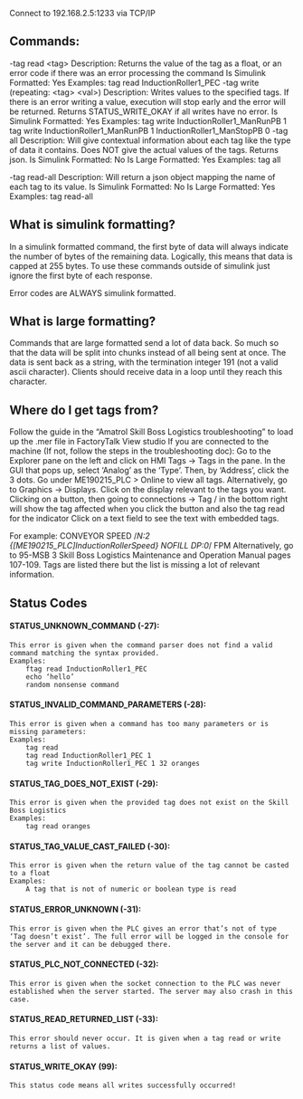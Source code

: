 Connect to 192.168.2.5:1233 via TCP/IP

## Commands: 
-tag read \<tag>
     Description: Returns the value of the tag as a float, or an error code if there was an error processing the command
     Is Simulink Formatted: Yes
     Examples: 
tag read InductionRoller1_PEC
-tag write (repeating: \<tag> \<val>)
     Description: Writes values to the specified tags. If there is an error writing a value, execution will stop early and the error will be returned.
      Returns STATUS_WRITE_OKAY if all writes have no error.
     Is Simulink Formatted: Yes
     Examples:
tag write InductionRoller1_ManRunPB 1
tag write InductionRoller1_ManRunPB 1 InductionRoller1_ManStopPB 0
-tag all
    Description: Will give contextual information about each tag like the type of data it contains. Does NOT give the actual values of the tags. Returns json.
    Is Simulink Formatted: No
    Is Large Formatted: Yes
    Examples:
tag all

-tag read-all
    Description: Will return a json object mapping the name of each tag to its value.
    Is Simulink Formatted: No
    Is Large Formatted: Yes
    Examples:
tag read-all


## What is simulink formatting?
In a simulink formatted command, the first byte of data will always indicate the number of bytes of the remaining data. Logically, this means that data is capped at 255 bytes. To use these commands outside of simulink just ignore the first byte of each response.

Error codes are ALWAYS simulink formatted.


## What is large formatting?
Commands that are large formatted send a lot of data back. So much so that the data will be split into chunks instead of all being sent at once. The data is sent back as a string, with the termination integer 191 (not a valid ascii character). Clients should receive data in a loop until they reach this character.

## Where do I get tags from?
Follow the guide in the “Amatrol Skill Boss Logistics troubleshooting” to load up the .mer file in FactoryTalk View studio
If you are connected to the machine (If not, follow the steps in the troubleshooting doc):
Go to the Explorer pane on the left and click on HMI Tags -> Tags in the pane.
In the GUI that pops up, select ‘Analog’ as the ‘Type’. Then, by ‘Address’, click the 3 dots. Go under ME190215_PLC > Online to view all tags.
Alternatively, go to Graphics -> Displays. Click on the display relevant to the tags you want.
Clicking on a button, then going to connections -> Tag / in the bottom right will show the tag affected when you click the button and also the tag read for the indicator
Click on a text field to see the text with embedded tags. 

For example:
  CONVEYOR SPEED
/*N:2 {[ME190215_PLC]InductionRollerSpeed} NOFILL DP:0*/ FPM
Alternatively, go to 95-MSB 3 Skill Boss Logistics Maintenance and Operation Manual pages 107-109. Tags are listed there but the list is missing a lot of relevant information.

## Status Codes
####	STATUS_UNKNOWN_COMMAND (-27): 
	This error is given when the command parser does not find a valid command matching the syntax provided.
	Examples: 
		ftag read InductionRoller1_PEC
		echo ‘hello’
		random nonsense command
#### STATUS_INVALID_COMMAND_PARAMETERS (-28): 
	This error is given when a command has too many parameters or is missing parameters:
	Examples:
		tag read
		tag read InductionRoller1_PEC 1
		tag write InductionRoller1_PEC 1 32 oranges
#### STATUS_TAG_DOES_NOT_EXIST (-29):
	This error is given when the provided tag does not exist on the Skill Boss Logistics
	Examples: 
		tag read oranges
#### STATUS_TAG_VALUE_CAST_FAILED (-30):
	This error is given when the return value of the tag cannot be casted to a float
	Examples:
		A tag that is not of numeric or boolean type is read
#### STATUS_ERROR_UNKNOWN (-31):
	This error is given when the PLC gives an error that’s not of type ‘Tag doesn’t exist’. The full error will be logged in the console for the server and it can be debugged there.
#### STATUS_PLC_NOT_CONNECTED (-32):
	This error is given when the socket connection to the PLC was never established when the server started. The server may also crash in this case.
#### STATUS_READ_RETURNED_LIST (-33):
	This error should never occur. It is given when a tag read or write returns a list of values.
#### STATUS_WRITE_OKAY (99):
	This status code means all writes successfully occurred!